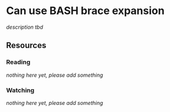 # Can use BASH brace expansion
_description tbd_
## Resources
### Reading
_nothing here yet, please add something_
### Watching
_nothing here yet, please add something_
